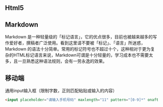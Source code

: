 Html5
------

Markdown
--------

Markdown 是一种轻量级的「标记语言」，它的优点很多，目前也被越来越多的写作爱好者，撰稿者广泛使用。看到这里请不要被「标记」、「语言」所迷惑，Markdown 的语法十分简单。常用的标记符号也不超过十个，这种相对于更为复杂的HTML标记语言来说，Markdown可谓是十分轻量的，学习成本也不需要太多，且一旦熟悉这种语法规则，会有一劳永逸的效果。

移动端
-------

通用input输入框（限制字数，正则匹配粘贴或输入的内容）

```html
<input placeholder="请输入手机号码" maxlength="11" pattern="[0-9]*" onafterpaste="this.value=this.value.replace(/\D/g,'');" oninput="this.value=this.value.replace(/\D/g,'');">
```
